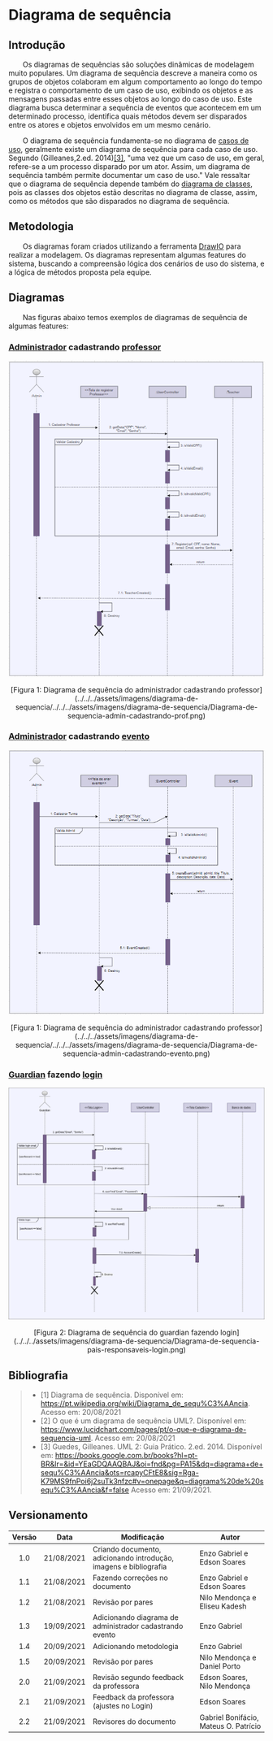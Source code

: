 # Diagrama de sequência

## Introdução
&emsp;&emsp;Os diagramas de sequências são soluções dinâmicas de modelagem muito populares. Um diagrama de sequência descreve a maneira como os grupos de objetos colaboram em algum comportamento ao longo do tempo e registra o comportamento de um caso de uso, exibindo os objetos e as mensagens passadas entre esses objetos ao longo do caso de uso. Este diagrama busca determinar a sequência de eventos que acontecem em um determinado processo, identifica quais métodos devem ser disparados entre os atores e objetos envolvidos em um mesmo cenário.

&emsp;&emsp;O diagrama de sequência fundamenta-se no diagrama de [casos de uso](./casos-de-uso.md), geralmente existe um diagrama de sequência para cada caso de uso. Segundo (Gilleanes,2.ed. 2014)[[3]](#bibliografia), "uma vez que um caso de uso, em geral, refere-se a um processo disparado por um ator. Assim, um diagrama de sequência também permite documentar um caso de uso." Vale ressaltar que o diagrama de sequência depende também do [diagrama de classes](../modelagem-estatica/diagrama-de-classes.md), pois as classes dos objetos estão descritas no diagrama de classe, assim, como os métodos que são disparados no diagrama de sequência.


## Metodologia

&emsp;&emsp;Os diagramas foram criados utilizando a ferramenta [DrawIO](https://app.diagrams.net/) para realizar a modelagem. Os diagramas representam algumas features do sistema, buscando a compreensão lógica dos cenários de uso do sistema, e a lógica de métodos proposta pela equipe.
## Diagramas

&emsp;&emsp;Nas figuras abaixo temos exemplos de diagramas de sequência de algumas features:

### [Administrador](/2021.1_G6_Curumim/base/requisitos/modelagem/lexicos/#lexico-administrador) cadastrando [professor](/2021.1_G6_Curumim/base/requisitos/modelagem/lexicos/#lexico-professores)

![Administrador cadastrando professor](../../../assets/imagens/diagrama-de-sequencia/Diagrama-de-sequencia-admin-cadastrando-prof.png)
<center>[Figura 1: Diagrama de sequência do administrador cadastrando professor](../../../assets/imagens/diagrama-de-sequencia/../../../assets/imagens/diagrama-de-sequencia/Diagrama-de-sequencia-admin-cadastrando-prof.png)</center>

### [Administrador](/2021.1_G6_Curumim/base/requisitos/modelagem/lexicos/#lexico-administrador) cadastrando [evento](/2021.1_G6_Curumim/base/requisitos/modelagem/lexicos/#lexico-evento)

![Administrador cadastrando professor](../../../assets/imagens/diagrama-de-sequencia/Diagrama-de-sequencia-admin-cadastrando-evento.png)
<center>[Figura 1: Diagrama de sequência do administrador cadastrando professor](../../../assets/imagens/diagrama-de-sequencia/../../../assets/imagens/diagrama-de-sequencia/Diagrama-de-sequencia-admin-cadastrando-evento.png)</center>

### [Guardian](/2021.1_G6_Curumim/base/requisitos/modelagem/lexicos/#lexico-responsavel) fazendo [login](/2021.1_G6_Curumim/base/requisitos/modelagem/lexicos/#lexico-login) 

![Responsável fazendo login](../../../assets/imagens/diagrama-de-sequencia/Diagrama-de-sequencia-pais-responsaveis-login.png)
<center>[Figura 2: Diagrama de sequência do guardian fazendo login](../../../assets/imagens/diagrama-de-sequencia/Diagrama-de-sequencia-pais-responsaveis-login.png)</center>

## Bibliografia

> - [1] Diagrama de sequência. Disponível em:
<https://pt.wikipedia.org/wiki/Diagrama_de_sequ%C3%AAncia>. Acesso em: 20/08/2021
> - [2] O que é um diagrama de sequência UML?. Disponível em:
<https://www.lucidchart.com/pages/pt/o-que-e-diagrama-de-sequencia-uml>. Acesso em: 20/08/2021
> - [3] Guedes, Gilleanes. UML 2: Guia Prático. 2.ed. 2014. Disponível em: <https://books.google.com.br/books?hl=pt-BR&lr=&id=YEaGDQAAQBAJ&oi=fnd&pg=PA15&dq=diagrama+de+sequ%C3%AAncia&ots=rcapyCFtE8&sig=Rga-K79MS9fnPoi6j2suTk3nfzc#v=onepage&q=diagrama%20de%20sequ%C3%AAncia&f=false> Acesso em: 21/09/2021.

## Versionamento
| Versão | Data | Modificação | Autor |
| :-: | -- | -- | -- |
|1.0| 21/08/2021 | Criando documento, adicionando introdução, imagens e bibliografia | Enzo Gabriel e Edson Soares |
|1.1| 21/08/2021 | Fazendo correções no documento | Enzo Gabriel e Edson Soares |
|1.2| 21/08/2021 | Revisão por pares| Nilo Mendonça e Eliseu Kadesh |
|1.3| 19/09/2021 | Adicionando diagrama de administrador cadastrando evento | Enzo Gabriel |
|1.4| 20/09/2021 | Adicionando metodologia | Enzo Gabriel |
|1.5| 20/09/2021 | Revisão por pares| Nilo Mendonça e Daniel Porto |
|2.0| 21/09/2021 | Revisão segundo feedback da professora | Edson Soares, Nilo Mendonça |
|2.1| 21/09/2021 | Feedback da professora (ajustes no Login) | Edson Soares |
|2.2| 21/09/2021 | Revisores do documento | Gabriel Bonifácio, Mateus O. Patrício |



